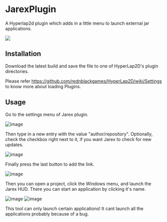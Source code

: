 # JarexPlugin
A Hyperlap2d plugin which adds in a little menu to launch external jar applications.

[![](https://img.shields.io/discord/872811194170347520?color=%237289da&logoColor=%23424549)](https://discord.gg/Ar6Zuj2m82)

## Installation
Download the latest build and save the file to one of HyperLap2D's plugin directories.

Please refer https://github.com/rednblackgames/HyperLap2D/wiki/Settings to know more about loading Plugins.

## Usage
Go to the settings menu of Jarex plugin.

![image](https://user-images.githubusercontent.com/52451860/119506623-b9c91900-bd8b-11eb-9f73-317f3da2e731.png)

Then type in a new entry with the value "author/repository". Optionally, check the checkbox right next to it, if you want Jarex to check for new updates.

![image](https://user-images.githubusercontent.com/52451860/119507052-1f1d0a00-bd8c-11eb-8e26-cc178fa349d3.png)

Finally press the last button to add the link.

![image](https://user-images.githubusercontent.com/52451860/119507150-32c87080-bd8c-11eb-82f4-d71a3f3f3d12.png)

Then you can open a project, click the Windows menu, and launch the Jarex HUD.
There you can start an application by clicking it's name.

![image](https://user-images.githubusercontent.com/52451860/119507491-81760a80-bd8c-11eb-90da-991966ee750a.png)
![image](https://user-images.githubusercontent.com/52451860/119507542-8c309f80-bd8c-11eb-9d42-dcc40fa6f5bf.png)



This tool can only launch certain applications! It cant launch all the applications probably because of a bug.

